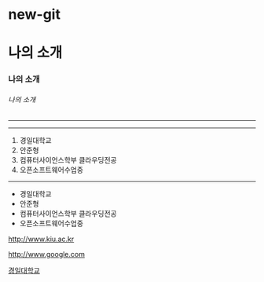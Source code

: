 # new-git

# 나의 소개
### 나의 소개
###### 나의 소개
---
-----------
1. 경일대학교
2. 안준형
3. 컴퓨터사이언스학부 클라우딩전공
4. 오픈소프트웨어수업중

***
- 경일대학교
- 안준형
- 컴퓨터사이언스학부 클라우딩전공
- 오픈소프트웨어수업중

<http://www.kiu.ac.kr>

<http://www.google.com>

[경일대학교](http://www.kiu.ac.kr)
